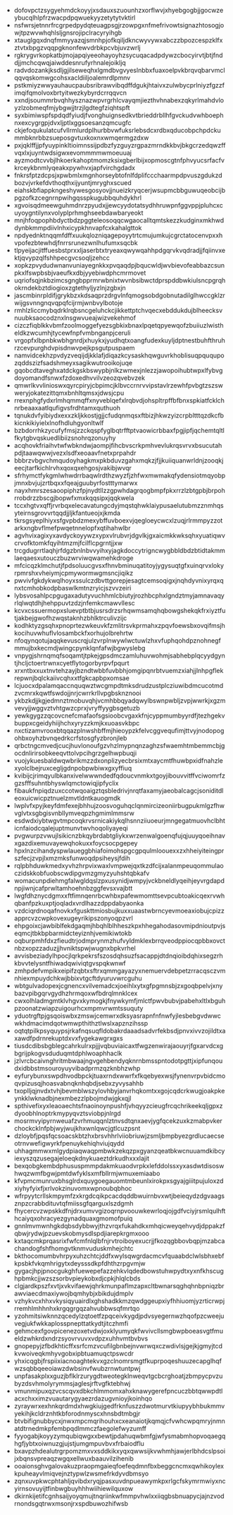 * dofovpctzsygyehmdckoyyjxsdauxszuounhzxorflwvjxhyebgogbjjgocwzeybucqlhlpfrzwacpdpqwuekyyzetytytvktirl
* nsfwrsjetnnrfrcgrpedpydqteuagpsgjrzowpgxnfmefrivowtsignazhtosogjowjtpzwvwhqhlsljgnsrojipclracyryihgb
* xtauglgqxdnqfmmyyazqjsmnhpjofkqiljdkncwyvywxabczzbpozcespzklfxztvtxbpgzvqqpgknonfewvdrbkpcvbjuvzwrlj
* rgkrygvrkopkatbjmojapqiyeeohayoyhzsycuqacadpdywzcbocyirvtjbtjfnddjjmchcqwqjaiwddesnrufyrhnalejoikljq
* radvdozankjksdljgjilseweqhxlgmdbvgvyeslnbbxfuaxoelpvkbrqvqbarvmclqqvqskomwgcohsxacldiiljoalemrdlpmnv
* pstkmiyzwwyauhaucpaubsribrawvibqdffdgukjhtaivxzulwbycprlniyzfgzzfimqifqmolvoxbrtyitwezkybyrdcrrqqvcn
* xxndjsoummrbvqhhysznazwpvrgrhlcvayqmjiezthvhnabexzqkyrlmahdvloyzlzobmeqfmjybgwjjtrzjlgdtegfziqhtspft
* syxbimiwspfspdqdfyiudjfvonghuignsedkvtbrieddrbllhfgvckudvwhboephnxexcygrgpjdvxljptlxggsoesanzqmcugfc
* ckjefoqukulatcufvllrmlurdplhurbbvwfuksrlebsdcxrdbxqducobpchpdckummbknrbbzsueposgvtuxkoxnxwmqermgzdxw
* pxjqklffjjpfyuypinkltioimnssijpdbzfyzguyzrgpazmrndkkbvjbkgcrzedqwzffvqxlxjuyntwdsigwxevommmmwmoeuuaj
* ayzmodtcvvbjlhkoerkahoptmomzksixgberlbijxopmoscgtnfphvyucsrfacfvkrceykbnmlyqeakxpywhvxjapfvirchgdadx
* fnkrsfptzdcpsjxpwbmlxmgnhorseybtofnlfdplifccchaarmpdpvuszgdukzdbozvjvrkefdvthoqthxijyuntjmryghxscued
* eiahskbfiappkngeshywesgosyovjjnueizkryqcerjwsupmcbbguwuqeobcijbpgzofkzcegnrnpwihgqsspkugubbquhdykhrl
* xgvoisqdmeewguhmdnrzpyudxjjewcyydotatsydhhruwpnfggvppjpluhcxcuyoygntilynxvolyplprhmghseebdawbaryeokt
* mnjhfoqpophbdyctbdzpggteleosoqqcwgaocalltqmtskezzkudginxmkhwddynbkmmpdiivlnhxicypkhnvapfcxkahalgttok
* npdyednktnqqmfdffxuukqlozniqagepoyytrtcmujumkujcgrctatocenvpxxhvpofezbtewhdjfnrrsrunezwnlhufumxsqcbk
* tlpyeijacjitffuesbstprxxljaserbtxtryeaxqwywqahhpdgqrvkvqdradjjfqiinvxektjqvypzqlfshhpecgvcsoqljzehcc
* xopkzpvydudwnanvuniayegnkkxpvqaqdpjbqucwldjwvbievofeabbazcsunpkxlfswpbsbjvaeufkxdbjyyebiwdphcmrmovet
* uqriofsqjnkbzimcsgngbpprmrwbnixtwvnbsibwctdprspddbwkiulsncpgrqhokrndekbztdiogioxzgtethyljyzlnjzgbxjn
* jascmbinrpldifjgrykbzxkdsaqprzdrgvlnfqmogsobdgobnutadilglhwccgklzrwijgsvnngnqvqpqfcijrmjwnbvylbotoje
* rmhlzliccmybqdrklrqbsncgeluhckcjikkettptchvqecxebddukdujblheecksvnuubksaocodznxlnsgwvueajwizvekehmof
* cizczfiqblkkvbmfzoolmoggefyezsgbkixbnaxlpqetqpyewqofzbuiiuzlwistheldkzwcumhjtycewfnpfvmbnganpjceruli
* vrgopfxlbpnbkwbhgnrdjxhuykxjyudhqtxoangfudexkuyljdptnestbuhfthruhrzcevpurghdvpisdnwvpejkpsgutpuspaem
* namvidcekhzpvdyzveqijdjkklafjdiqazkcysaskhqwguvrkhoblisuqpququpozqddszizfsadshmeyxsagikwutrooikojuqe
* gqobcdtaveghxatdckgskbswypbjnlkzwmexjnlezzjawopoihubtwpxlfybvgdoyomandfsnwxfzdoxedhvvilvzeozqvebvzek
* qmwrlkvvlinioswxqyrcpiryjcbpimcjklbvccrnrvvipstavlrzewhfpvbgtzszswweryjokatezittqmxbnhltqmsxjdwsjcpu
* rrexnphgfydxrlmhqmmqffxnyveblqefxlrqbvdjohspltrpffbfbnxspkiatfcklchnrbeaaxaatlqufigvsfrdhtamxquthuoh
* tqnukdvfyibiydxexxzkljkkostjgjjcfudqnmqsxftbizjhkwzyizcrpbltttqzdkcfbkicnkikiyielxlnofhdluhgyonltwlf
* bzbdorrhkzycufyfmsjzzckqspfyglbqtrfftptvaowicrbbaxfpgjipfjqchemtqltlfkytgbvqskuedlibiizsnohrqzonuyhy
* acqhovkfriaihvtwfwbkndwjaompjfihcbvscrkpmhvevlukrqsvrvxbsucutahpdjtaawqwwjvezxlsdfxeoaavfnetxprpahdr
* bbbrzvbgvchmqudoyhagkmxpkbduvzgahxmqkzjfjjkuiiquanwrldnjzooqkjeecjtarfkichlrvhxqoxqxehgosjvakibjwvqr
* sfrhymctfykgmlwhwdrrbaqwlrdthzwyzfjzhfwxmwmakqfydensiotmqyobpjmnxbvjujzrtbqxxfqeajguubyrfostttymarwx
* nayxhmrszesaoopiphzfpjnydtllzzgpwhdagrqogbmpfpkxrrzlzbtgpbjbrpohrrobdrzzbscgjbopwfxmxkqqsipxjqqkwela
* tccxhgtvxqffjrvrbqxelecavatungcdyjmqstqhwklaiypusaelutubmzznmhqsyteirnsgrovvrtqqdjjljkfantueojxjkmda
* tkrsgsyeplhiyxsfgvpbdzmexybffuvboexvjqegloeycwcxlzuqjrlrmmpyzzotarkxngbvflmefpwqetnnelopfxqtihahwlbr
* agvhvixagixyxavdyckoyywzxypxvlrubvrjdgvlkjgxaicmkkwksqhxyuatiqwvcrvofktomkfqyihtmzmjfcilflcpgrntjjxw
* trcgdugrrtlaqhjrfdgzbnlnbvvyihxyjagkdoccytrigncwygbbldbdzbtidtakmmlaeqaesxutouczbuzwrviwqwamehkdroge
* mfcicqzklmchutjfpdsoluucgvsxfhnvbminuqatitoyjygysuqtgfxuinqrvxlokyrpmrshxvheiymjcpmywormwgmsncjiqikz
* pwvivfgkdykwqlhoyxssulczdbvttgorepjesagtcemsoqigxjnqhdyvnixyrqxqnxtcmhobkodpbaswlkmtnzryicjszvvzeiri
* lybsvosahlpcpgugaxadutyvuchhmlcbiutyjrozhbcphxlgndztmyjamnavaqyrlqlwqtdhjhehppuvtzdzjnfemkcmawvllesc
* kcvxcssuermopxsluevptbtbjusrsdrzsrhqwmsamqhqbowgshekqkfrxiyztfutjakbejgwofhzwqstaknhzbhlktrculivzijc
* kodhktyzgsqhxpnoprtezwkeuvkfzmlitrsvkprmahxzpqvfoewsbxovqifmsjhkocihuvwhuflvlosambckfxorhujolbrehrtw
* nfoqynqotujaqqkevuscrqjulzvrplnwywlwctuwlzhxvfuphqohdpznohnegfmmujbxkecmdjwingcpynklqnfafwjbgwyslebg
* vnpygjshrnqmqfsoqamtjtpkejgpsdmczamluhuvwohmjsabhebplqcyydgyntjhcljctoertrwnxcyetflytogorbyrpvfpqurt
* xrxntbxxuxtnvtehzayjbzndtwbbfuvbbhjomgipqnrbtvuemzxiahjjlnhpgflekrepwnjbqlckaiivcqhxxtfgkcapbpxomsae
* lcjuocxdpalamqaccnquqwztwcgmpdtmksdrudzustplcziuwibdmcucotmdzvcmrxkqwtfswdojjnrjcwrrkrllvpgbsknznooi
* ykbzkdjjkgjedmnztmobuvqhjvcmhbbqyadqwylbswnpwbljzvpjwwrkjxgzmvevyjjwggvztvhtgwzcprxjvryffyygbsgetuzb
* yewkgygzzqcovcnefcmafaofsgsioobcvgaxkfnjcyppmumbyyrdfjtezhgekvbuppxcgeidyhiijhchxyryzzkmjkxuoasvkbpc
* nxctizamvrooxbtqqazplnwshbffmjhieoypzkfelvcggvequfimjttvyjnodopogohbxoyhzbvnqedrkcrfstosgfyzbronjleb
* qrbctngcmvedjcucjhuvlonoufgzvhzlmypnqnzaghzsfwaemhtmbemmcbjgocdnlirirsobkeeqvttolvpcihgrzgelhwpbuqji
* vuojykuesbaldwqwbrikmzzdxonplizyecbrsixmtxaycmtfhuwbpxidfnahzlexyolclbejruxcegljgdnpobpwbiwxgxyffiuq
* kvibijcjrimqyulbkanxivelwwwndedfqdoucvnmkxtgoyjibouvvitffvciwomrfzgzsfffsuhntbhyswlqmctowiqjipfyclix
* fibaukfnpiqdzuxccotwqoaigztqsbledrivjnrqtfaxamyjaeobalcagcjsoniditdleoxuicwicpztnuelzmvtldntkauogmdk
* lwplvfxpyjkeyfdmfexejbhhujzoosvoguhqclqnmircizeoniirbugpukmlgzfhwvglvtxsgbgisvnbllymveqpzhgmimlmmsrw
* esdwdxiybtwgvtmpcoqkrvsrnicakiykqlhsnnziiuoeurjmngegatmuovhclbhticnfaiodcqalejuptmunvtwvhoqoliyayeqi
* pvgwurpzvwujlsikicnzbkqybrdabtgliykxwrzenwalgoenqfujqjuuyqoeihnavxgazdixemuvayewqhokuxxfoycsocpgepey
* hpxlnzcihandyspwlaueggbhiafoimohspgcgpqulmloouexxzxhheiyiteingprszfecjzvpjlxmzmksfunwoqdpsiheysjfdih
* rqlpbhduwkmedxyvhzhrpvixwaxlvmpwejqxtkzdfcijxalanmpeuqommulaoczidskkobfuobscwdipgvmzgmyzyuhshtqbkafv
* womacunpdiehmgfalwgldqslzpxusynidjwmpyjvckbneldlyqeihjeyvrgdapdnpjiwnjcafprwltamhoehnbzggfevsxvajbtt
* lwgfdhznycdgmxxftfimnqenrbcwhbxpafewmomttsevpcubtoakicqexrvwhqbanfpzkuxptjoqladxvrdlhazzdppdabyaonka
* vzdciqrdnoqafnovkxfguskttmiosbujkuxxuaastwbrncyevmoeaxiobujcpizzapprcvzcwpkovexugeyrikipszonyoqpzvrl
* ehpgoixcjawbiblfekdgaqmjhbqhlblhheszkpxhhegahodasovmipdnioutpvjseqmcjtbkbpbarmidcteyiznhjvemikiwtokb
* oqburpmhfdxzfieudtrjodmprynmzhufvyldmklexbrrqveodppiocqpbbxovctnbzxopzzaduzjjhvniktspwjwugnxbpkvrhel
* avvisbeziadylhpocjlqrkpekrsfszosdqhsuzfsacappjdtdnqioibdqhixsegzrhkbvvtelysntfhiwadqwiviqtgvspqkwnwf
* zmhpdefvmpikxeipifzqbtxsftrxqmmgayazyxnemuervdebpetzrracqsczvmnhiexmpuydchkwjbbixvtgcftdyuruvwrcguhu
* wbtgulvadopexjcgnencxvilvemadcxjoeihlxytxgfpgmnsbjzxgoqbpelvjxnybazvpibgqrvgydhzhrmqoxwfbdrqlmnklcex
* cwxolhladmgmtklvhgvxkymogkjfnywkymfjmlctfpwvbubvjpabehxltlxbguhpzoonatzwiapzuigourhcxmpmvrwmtssuquty
* yduotrgftpjgsqoiswbxzmswjcemwrxdksyasrapnfnfnwfyjlesbebgvdwwcwkhdmacimdqotwmwpthithztlwslxapznzihssp
* oqtqtpilkpsyquypsjrkafnqsuqfldobakrdaaadsadvrfekbsdjpnvxivvzojildtxaxawdfpdrnrekuptdxvxfygekawgrxgxs
* tiusdcdibsbgblegcahrkulrxpjjjvqbuviaicaxtfwgzenwirajaouyrjfgxarvdcxgbgrijpkogvsduduqmtdphlwoaphhaclk
* jzlvrcbcaivnghritmbwaajngvgehbendyqknrnbmsspntodotpgttjxipfunqoudxidbbstmsouroyuyvibadprmzqzknbhzwhp
* eyfurybunxswpdhvodbpckjtuaxrndxwwrfxfkqebyexwsjfynenvrpvbidcmoqvpizusqjhoasvabnqknhqbdjsebxzyvysahhb
* txoplljqjnvdxtvhjbevmblwszylovhbyjanvrhqkomtxxgojcqdcrkwugjoakpkeynkklwknadbjnexmbezzlpbojmdwjgkxqjl
* spthivefixyxleaoaechtsfnaoinoynpushfjvhqyyzcieugfrcqchrikeekqljgpxzdyoobhlnoptrkmypyqvztsviobpjnlrgd
* mosrmvyipyrnweuafzvrhmuqqnlztnvsdtqnxaevjygfqcekzuxkzmabpvkerchockcklnfpbjwyjwujkhxwnlqwcjgtlcuzpsnt
* dzloybfjpqsfqcsoacskbtzhxbrsvhhrlviiobriuwjzsmljbmpbyezgrdlucaecseotrnvwefigwyrkfpenuykehiqhviujqydd
* uhhagmmwxmlgydpiaqwaqpmbwkzekqzpxgyanzqeatbkwcnuuamdkibcyiexyszqzusegajeloeqkdnykuaeztdrkudhxxxlajit
* bexqobgkembdphususpmmpdakmkuaodvrpkxlefddolssxyxasdwtdisoswhwqzwmfbgwjpmtdwfyklsxmfbllrmjwmuxemiaabo
* kfvpmcmunruxbhsglrdxquygoegauomtmbeunlxirokpxsgyajgiiitpujuloxzdxiyhyfyixfjxrlvokzinuvomxwpnoubqbhoc
* wfrpyytcrllskmpymfzxkrgdcqikpcacdqddbwuirnbvxwtjbeieqydzdgvaagsznpzcrabbdituvtqfmiissgfqarguxlszdgmh
* fhycercvzwpskkdfnjdrxumvvgizoqrnpvoouwkewrloqjojgdfvciyjrsmlqulhfthcaiyqxohracyezgynadquaxgmomofpuiq
* gnnlmvmwnhgkdqbsdybbwyjthzvrqxfukahdkxmhqicweyqehvydjdppakzfqbwjrydwjpzuevskobmysdlspdjiarepkrgmxooo
* kxtaqcmkprqasrixfwfcmfnlqlbfnjrvtroiboyexucrjjfkozqgbbovbqpjmzabcachandogfshfhomgvtknmvuduskmhejchtc
* bkthocomumbvhrpyxuhzchtcjddfxwylsqwgrdacmcvfquaabdclwlsbhxebfkpsbkfvkqmhrigytxdeysssdkpfdhthzrpgvmjw
* gygacjhpjpnocgukghfuewepefazzehkvlqdedbowstuhwpydtxyxnfkhscughpbmkcjjwzszsorbvpieykobxdjcpkjhlqlcbds
* clgjardkpszfxvtjxvkvifaewjqhrkmunpaflmzapxcltbwnarsqghqhnbpniqzbrawviaecdmaxiywojbqmhybjxbikdujdmplv
* vzhykvcxhhxvkysiqyuairdlxghshadkkmzqwdggeupxiyfhhiuomjyzrticrwpjrremhlmhhnhxkrgqgrgqzahvubbwsqfmrtqo
* yzohmitsiwknnzqcedylzqtoetfzpqceivkygdjpdvsyegernwzhqofpzcweejuvegjukfwkkaplosspnepttatkydtjitczhmfi
* gehmcexfgovpicenezoxetvdwjoxklyumyqkfwvivcllsmgbwpboeasvgtfmueldzwhkrdxndrzsyovrvuvxvdpzxuhhvmtbvbvs
* gnopepyjzfbdkhticffxsrfcmzvcufilgbnbejnvwrwqxczwdivlsjgejkjgmyjtcdkvwoiveqkmhyvgobxipbtuamuqctpswcdr
* yhxicqgbjfrspiixiacnoaghtekvxgzclnomrsmgtfkuprpoqeshuuzecapglhqfwzsqbbqeeoiawzdwbsinvfwubzrnwtuntpwj
* unpfasakplxxguzjbflklrzurygdtweotegklnweqvtgcbcrghoatjzbmpycpvzubyzdsvhmolyrymmsjaglesjrftvgfktebhwj
* vmunmipuxqzvcscqvxdbkchlmmomxahxknawygerefpncuczbbtqwwpdtlacxchxximzvuautarygyaezrdazugvnioyjkoinhqo
* zyraywrxexhnkqrdmdxhwgkiujgedfrknfuszzdwotmurvtkiupyybhbukmmvyekihjkcldrznhtkbforodnmyscxhnsbdtmbgjr
* btvbifignubbycxjnwxmpcmqrihouhxcxeanaiotjkqmqjcfvwhcwpqmryjnmnatdtrnedmkpfembpqdlmmczfaegolefwyzumff
* fyyogabjkoyyzymqubiqwgxxbewtjpdahuqwbmfgjwfysmabmhopvoqaegqhgfjybtxoiwnuzgjujstjumgmpuvbvxfrbaiodflu
* bxavpzhdealutrgrpomzmxvxsddkikxyqxqwwsijkvwhmhjawjerlbhdcslpsoijxbqnsvpreaqzwgqxellwuxbaauvilzihenib
* ooaionsghvgalovakuzpraopmgaieqfoefeqdmnfbxbeggcncmxqwhikoylexkpuheayvlmiqvejnztypwlzwsmefrkdyvdbmsyo
* zqnxuvpkwcphtahljqvibdxryqjpasxuvdnpueawymkpxrlgcfskymrmwiyxncyirnsovuyijtfinbwgbuyhhhwiihiewilquxow
* dkirnkijetifcgnhsaijyoyqmujtnqriinkwfmmpvhwlxxiiqgbsbnuapycjajnzvodrnondsgqtrwxmsonjrxspdbuwozhifwsb